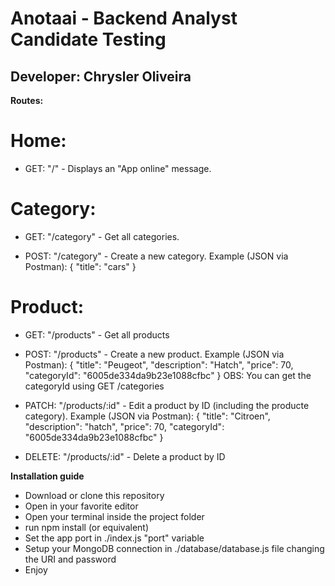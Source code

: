 <h1>Anotaai - Backend Analyst Candidate Testing</h1>
<h2>Developer: Chrysler Oliveira</h2>

<strong>Routes:</strong>

# Home:
- GET: "/" - Displays an "App online" message.

# Category:
- GET: "/category" - Get all categories.

- POST: "/category" - Create a new category.
  Example (JSON via Postman):
  {
    "title": "cars"
  }

# Product:
- GET: "/products" - Get all products

- POST: "/products" - Create a new product.
  Example (JSON via Postman):
  {
    "title": "Peugeot",
    "description": "Hatch",
    "price": 70,
    "categoryId": "6005de334da9b23e1088cfbc"
  }
  OBS: You can get the categoryId using GET /categories

- PATCH: "/products/:id" - Edit a product by ID (including the producte category).
  Example (JSON via Postman):
  {
    "title": "Citroen",
    "description": "hatch",
    "price": 70,
    "categoryId": "6005de334da9b23e1088cfbc"
  }

- DELETE: "/products/:id" - Delete a product by ID


<strong>Installation guide</strong>
- Download or clone this repository
- Open in your favorite editor
- Open your terminal inside the project folder
- run npm install (or equivalent)
- Set the app port in ./index.js "port" variable
- Setup your MongoDB connection in ./database/database.js file changing the URI and password
- Enjoy